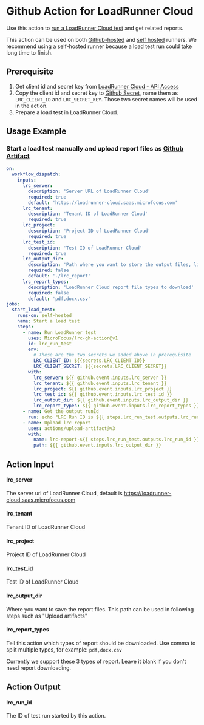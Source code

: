 # Github Action for LoadRunner Cloud

Use this action to [run a LoadRunner Cloud test]() and get related reports.

This action can be used on both [Github-hosted]() and [self hosted]() runners. We recommend using a self-hosted runner because a load test run could take long time to finish.

## Prerequisite

1. Get client id and secret key from [LoadRunner Cloud - API Access]()
2. Copy the client id and secret key to [Github Secret](), name them as `LRC_CLIENT_ID` and `LRC_SECRET_KEY`. Those two secret names will be used in the action.
3. Prepare a load test in LoadRunner Cloud.

## Usage Example

### Start a load test manually and upload report files as [Github Artifact]()

```yml
on: 
  workflow_dispatch:
    inputs:
      lrc_server:
        description: 'Server URL of LoadRunner Cloud'
        required: true
        default: 'https://loadrunner-cloud.saas.microfocus.com'
      lrc_tenant:
        description: 'Tenant ID of LoadRunner Cloud'
        required: true
      lrc_project:
        description: 'Project ID of LoadRunner Cloud'
        required: true
      lrc_test_id:
        description: 'Test ID of LoadRunner Cloud'
        required: true
      lrc_output_dir:
        description: 'Path where you want to store the output files, like csv/pdf reports and so on.'
        required: false
        default: './lrc_report'
      lrc_report_types:
        description: 'LoadRunner Cloud report file types to download'
        required: false
        default: 'pdf,docx,csv'
jobs:
  start_load_test:
    runs-on: self-hosted
    name: Start a load test
    steps:
      - name: Run LoadRunner test
        uses: MicroFocus/lrc-gh-action@v1
        id: lrc_run_test
        env:
          # These are the two secrets we added above in prerequisite
          LRC_CLIENT_ID: ${{secrets.LRC_CLIENT_ID}}
          LRC_CLIENT_SECRET: ${{secrets.LRC_CLIENT_SECRET}}
        with:
          lrc_server: ${{ github.event.inputs.lrc_server }}
          lrc_tenant: ${{ github.event.inputs.lrc_tenant }}
          lrc_project: ${{ github.event.inputs.lrc_project }}
          lrc_test_id: ${{ github.event.inputs.lrc_test_id }}
          lrc_output_dir: ${{ github.event.inputs.lrc_output_dir }}
          lrc_report_types: ${{ github.event.inputs.lrc_report_types }}
      - name: Get the output runId
        run: echo "LRC Run ID is ${{ steps.lrc_run_test.outputs.lrc_run_id }}"
      - name: Upload lrc report
        uses: actions/upload-artifact@v3
        with:
          name: lrc-report-${{ steps.lrc_run_test.outputs.lrc_run_id }}
          path: ${{ github.event.inputs.lrc_output_dir }}
```

## Action Input

#### lrc_server

The server url of LoadRunner Cloud, default is https://loadrunner-cloud.saas.microfocus.com


#### lrc_tenant

Tenant ID of LoadRunner Cloud

#### lrc_project

Project ID of LoadRunner Cloud

#### lrc_test_id

Test ID of LoadRunner Cloud

#### lrc_output_dir

Where you want to save the report files. This path can be used in following steps such as "Upload artifacts"

#### lrc_report_types

Tell this action which types of report should be downloaded. Use comma to split multiple types, for example: `pdf,docx,csv`

Currently we support these 3 types of report. Leave it blank if you don't need report downloading.

## Action Output

#### lrc_run_id

The ID of test run started by this action.